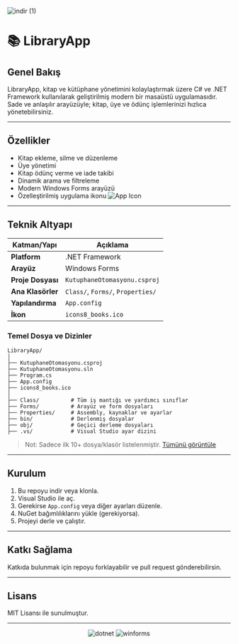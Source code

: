 
![indir (1)](https://github.com/user-attachments/assets/4a455707-ba25-431a-b540-72ef9ab76c7d)


# 📚 LibraryApp

## Genel Bakış

LibraryApp, kitap ve kütüphane yönetimini kolaylaştırmak üzere C# ve .NET Framework kullanılarak geliştirilmiş modern bir masaüstü uygulamasıdır. Sade ve anlaşılır arayüzüyle; kitap, üye ve ödünç işlemlerinizi hızlıca yönetebilirsiniz.

---

## Özellikler

- Kitap ekleme, silme ve düzenleme
- Üye yönetimi
- Kitap ödünç verme ve iade takibi
- Dinamik arama ve filtreleme
- Modern Windows Forms arayüzü
- Özelleştirilmiş uygulama ikonu ![App Icon](https://github.com/dogukankosan/LibraryApp/raw/main/icons8_books.ico)

---

## Teknik Altyapı

| Katman/Yapı        | Açıklama                                    |
|--------------------|---------------------------------------------|
| **Platform**       | .NET Framework                             |
| **Arayüz**         | Windows Forms                              |
| **Proje Dosyası**  | `KutuphaneOtomasyonu.csproj`               |
| **Ana Klasörler**  | `Class/`, `Forms/`, `Properties/`          |
| **Yapılandırma**   | `App.config`                               |
| **İkon**           | `icons8_books.ico`                         |

### Temel Dosya ve Dizinler

```
LibraryApp/
│
├── KutuphaneOtomasyonu.csproj
├── KutuphaneOtomasyonu.sln
├── Program.cs
├── App.config
├── icons8_books.ico
│
├── Class/          # Tüm iş mantığı ve yardımcı sınıflar
├── Forms/          # Arayüz ve form dosyaları
├── Properties/     # Assembly, kaynaklar ve ayarlar
├── bin/            # Derlenmiş dosyalar
├── obj/            # Geçici derleme dosyaları
├── .vs/            # Visual Studio ayar dizini
```
> Not: Sadece ilk 10+ dosya/klasör listelenmiştir. [Tümünü görüntüle](https://github.com/dogukankosan/LibraryApp/tree/main)

---

## Kurulum

1. Bu repoyu indir veya klonla.
2. Visual Studio ile aç.
3. Gerekirse `App.config` veya diğer ayarları düzenle.
4. NuGet bağımlılıklarını yükle (gerekiyorsa).
5. Projeyi derle ve çalıştır.

---

## Katkı Sağlama

Katkıda bulunmak için repoyu forklayabilir ve pull request gönderebilirsin.

---

## Lisans

MIT Lisansı ile sunulmuştur.

---

<p align="center">
  <img src="https://img.shields.io/badge/.NET-Framework-blue?logo=dotnet" alt="dotnet" />
  <img src="https://img.shields.io/badge/Windows%20Forms-UI-lightgrey" alt="winforms" />
</p>
